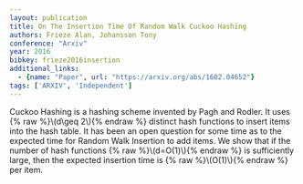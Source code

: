 ```yaml
---
layout: publication
title: On The Insertion Time Of Random Walk Cuckoo Hashing
authors: Frieze Alan, Johansson Tony
conference: "Arxiv"
year: 2016
bibkey: frieze2016insertion
additional_links:
  - {name: "Paper", url: "https://arxiv.org/abs/1602.04652"}
tags: ['ARXIV', 'Independent']
---
```

Cuckoo Hashing is a hashing scheme invented by Pagh and Rodler. It uses \{&#37; raw &#37;\}\\(d\geq 2\\)\{&#37; endraw &#37;\} distinct hash functions to insert items into the hash table. It has been an open question for some time as to the expected time for Random Walk Insertion to add items. We show that if the number of hash functions \{&#37; raw &#37;\}\\(d=O(1)\\)\{&#37; endraw &#37;\} is sufficiently large, then the expected insertion time is \{&#37; raw &#37;\}\\(O(1)\\)\{&#37; endraw &#37;\} per item.
